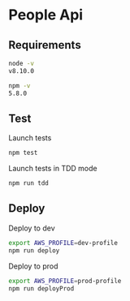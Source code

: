 # People Api

## Requirements

```bash
node -v
v8.10.0
```

```bash
npm -v
5.8.0
```

## Test

Launch tests
``` bash
npm test
```

Launch tests in TDD mode
``` bash
npm run tdd
```

## Deploy

Deploy to dev
``` bash
export AWS_PROFILE=dev-profile
npm run deploy
```

Deploy to prod
``` bash
export AWS_PROFILE=prod-profile
npm run deployProd
```
